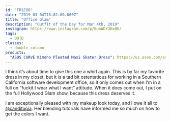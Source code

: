```yaml
---
id: "FB1E8B"
date: "2019-03-04T18:02:00.000Z"
title: "Office Glam"
description: "Outfit of the Day for Mar 4th, 2019"
instagram: https://www.instagram.com/p/BumWDY3Hx0D/
tags:
  - OOTD
classes:
  - double-column
products:
  "ASOS CURVE Kimono Pleated Maxi Skater Dress": https://us.asos.com/asos-curve/asos-curve-kimono-pleated-maxi-skater-dress-with-print/prd/10095046
---
```

I think it’s about time to give this one a whirl again. This is by far my favorite dress in my closet, but it is a tad bit ostentatious for working in a Southern California software development office, so it only comes out when I’m in a full on “fuckit I wear what I want” attitude. When it does come out, I put on the full Hollywood Glam show, because this dress deserves it.

I am exceptionally pleased with my makeup look today, and I owe it all to [@canditopia](https://www.instagram.com/canditopia/). Her blending tutorials have informed me so much on how to get the colors I want.
